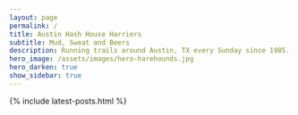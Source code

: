 ```yaml
---
layout: page
permalink: /
title: Austin Hash House Harriers
subtitle: Mud, Sweat and Beers
description: Running trails around Austin, TX every Sunday since 1985.
hero_image: /assets/images/hero-harehounds.jpg
hero_darken: true
show_sidebar: true
---
```

{% include latest-posts.html %}